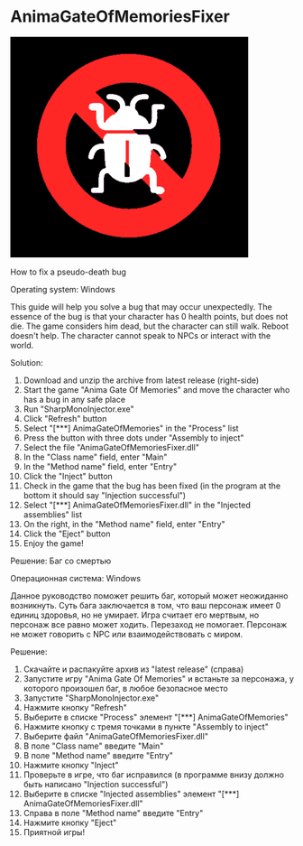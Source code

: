# AnimaGateOfMemoriesFixer

![bug.png](bug.png)

How to fix a pseudo-death bug

Operating system: Windows

This guide will help you solve a bug that may occur unexpectedly.
The essence of the bug is that your character has 0 health points, but does not die. The game considers him dead, but the character can still walk. Reboot doesn't help. The character cannot speak to NPCs or interact with the world.

Solution:
1) Download and unzip the archive from latest release (right-side)
2) Start the game "Anima Gate Of Memories" and move the character who has a bug in any safe place
3) Run "SharpMonoInjector.exe"
4) Click "Refresh" button
5) Select "[***] AnimaGateOfMemories" in the "Process" list
6) Press the button with three dots under "Assembly to inject"
7) Select the file "AnimaGateOfMemoriesFixer.dll"
8) In the "Class name" field, enter "Main"
9) In the "Method name" field, enter "Entry"
10) Click the "Inject" button
11) Check in the game that the bug has been fixed (in the program at the bottom it should say "Injection successful")
12) Select "[***] AnimaGateOfMemoriesFixer.dll" in the "Injected assemblies" list
13) On the right, in the "Method name" field, enter "Entry"
14) Click the "Eject" button
15) Enjoy the game!


Решение: Баг со смертью

Операционная система: Windows

Данное руководство поможет решить баг, который может неожиданно возникнуть.
Суть бага заключается в том, что ваш персонаж имеет 0 единиц здоровья, но не умирает. Игра считает его мертвым, но персонаж все равно может ходить. Перезаход не помогает. Персонаж не может говорить с NPC или взаимодействовать с миром.

Решение:
1) Скачайте и распакуйте архив из "latest release" (справа)
2) Запустите игру "Anima Gate Of Memories" и встаньте за персонажа, у которого произошел баг, в любое безопасное место
3) Запустите "SharpMonoInjector.exe"
4) Нажмите кнопку "Refresh"
5) Выберите в списке "Process" элемент "[***] AnimaGateOfMemories"
6) Нажмите кнопку с тремя точками в пункте "Assembly to inject"
7) Выберите файл "AnimaGateOfMemoriesFixer.dll"
8) В поле "Class name" введите "Main"
9) В поле "Method name" введите "Entry"
10) Нажмите кнопку "Inject"
11) Проверьте в игре, что баг исправился (в программе внизу должно быть написано "Injection successful")
12) Выберите в списке "Injected assemblies" элемент "[***] AnimaGateOfMemoriesFixer.dll" 
13) Справа в поле "Method name" введите "Entry"
14) Нажмите кнопку "Eject"
15) Приятной игры!
